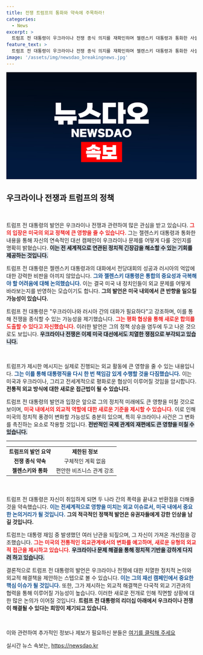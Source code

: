 ```yaml
---
title: 전쟁 트럼프의 통화와 약속에 주목하라!
categories:
  - News
excerpt: >
  트럼프 전 대통령이 우크라이나 전쟁 종식 의지를 재확인하며 젤렌스키 대통령과 통화한 사실이 화제가 되고 있다. 재선 시 평화 협상에 나서겠다는 그의 발언이 긴장감 속에서 주목받고 있다.
feature_text: >
  트럼프 전 대통령이 우크라이나 전쟁 종식 의지를 재확인하며 젤렌스키 대통령과 통화한 사실이 화제가 되고 있다. 재선 시 평화 협상에 나서겠다는 그의 발언이 긴장감 속에서 주목받고 있다.
image: '/assets/img/newsdao_breakingnews.jpg'
---
```


<p><img src="/assets/img/newsdao_breakingnews.jpg" alt="flaretime 속보" /></p>

<h2 data-ke-size="size26">우크라이나 전쟁과 트럼프의 정책</h2>

<p data-ke-size="size16">&nbsp;</p>

<p>트럼프 전 대통령의 발언은 우크라이나 전쟁과 관련하여 많은 관심을 받고 있습니다. <b><span style="color: #ee2323;">그의 입장은 미국의 외교 정책에 큰 영향을 줄 수 있습니다.</span></b> 그는 젤렌스키 대통령과 통화한 내용을 통해 자신의 연속적인 대선 캠페인이 우크라이나 문제를 어떻게 다룰 것인지를 명확히 밝혔습니다. <b><span style="background-color: #21538527;">이는 전 세계적으로 연관된 정치적 긴장감을 해소할 수 있는 기회를 제공하는 것입니다.</span></b> </p>

<p>트럼프 전 대통령은 젤렌스키 대통령과의 대화에서 전당대회의 성공과 러시아의 억압에 대한 강력한 비판을 아끼지 않았습니다. <b><span style="color: #1a5490;">그와 젤렌스키 대통령은 통합의 중요성과 극복해야 할 어려움에 대해 논의했습니다.</span></b> 이는 결국 미국 내 정치인들이 외교 문제를 어떻게 바라보는지를 반영하는 모습이기도 합니다. <b>그의 발언은 미국 내외에서 큰 반향을 일으킬 가능성이 있습니다.</b> </p>

<p>트럼프 전 대통령은 "우크라이나와 러시아 간의 대화가 필요하다"고 강조하며, 이를 통해 전쟁을 종식할 수 있는 가능성을 제기했습니다. <b><span style="color: #ee2323;">그는 평화 협상을 통해 새로운 합의를 도출할 수 있다고 자신했습니다.</span></b> 이러한 발언은 그의 정책 상승을 염두에 두고 나온 것으로도 보입니다. <b><span style="background-color: #21538527;">우크라이나 전쟁은 이제 미국 대선에서도 치열한 쟁점으로 부각되고 있습니다.</span></b> </p>

<p data-ke-size="size16">&nbsp;</p>

<p>트럼프가 제시한 메시지는 실제로 진행되는 외교 활동에 큰 영향을 줄 수 있는 내용입니다. <b><span style="color: #1a5490;">그는 이를 통해 대통령직을 다시 한 번 책임감 있게 수행할 것을 다짐했습니다.</span></b> 이는 미국과 우크라이나, 그리고 전세계적으로 평화로운 협상이 이루어질 것임을 암시합니다. <b>전통적 외교 방식에 대한 새로운 접근법이 될 수 있습니다.</b> </p>

<p>트럼프 전 대통령의 발언과 입장은 앞으로 그의 정치적 미래에도 큰 영향을 미칠 것으로 보이며, <b><span style="color: #ee2323;">미국 내에서의 외교적 역할에 대한 새로운 기준을 제시할 수 있습니다.</span></b> 이로 인해 미국의 정치적 풍경이 변화할 가능성도 충분히 있으며, 특히 우크라이나 사건은 그 변화를 촉진하는 요소로 작용할 것입니다. <b><span style="background-color: #21538527;">전반적인 국제 관계의 재편에도 큰 영향을 미칠 수 있습니다.</span></b> </p>

<hr>

<table style="width: 100%; border-collapse: collapse; margin-bottom: 20px;">
    <tr>
        <td style="text-align: center; height: 17px;"><b>트럼프의 발언 요약</b></td>
        <td style="text-align: center; height: 17px;"><b>제한된 정보</b></td>
    </tr>
    <tr>
        <td style="text-align: center; height: 17px;"><b>전쟁 종식 약속</b></td>
        <td style="text-align: center; height: 17px;">구체적인 계획 없음</td>
    </tr>
    <tr>
        <td style="text-align: center; height: 17px;"><b>젤렌스키와 통화</b></td>
        <td style="text-align: center; height: 17px;">편안한 비즈니스 관계 강조</td>
    </tr>
</table>

<p data-ke-size="size16">&nbsp;</p>

<p>트럼프 전 대통령은 자신이 취임하게 되면 두 나라 간의 폭력을 끝내고 반환점을 더해줄 것을 약속했습니다. <b><span style="color: #1a5490;">이는 전세계적으로 영향을 미치는 외교 이슈로서, 미국 내에서 중요한 논의거리가 될 것입니다.</span></b> <b>그의 적극적인 정책적 발언은 유권자들에게 강한 인상을 남길 것입니다.</b> </p>

<p>트럼프는 대통령 재임 중 발생했던 여러 난관을 되짚으며, 그 자신이 가져온 개선점을 강조했습니다. <b><span style="color: #ee2323;">그는 미국의 전통적인 외교관계에서의 변화를 예고하며, 새로운 유형의 외교적 접근을 제시하고 있습니다.</span></b> <b><span style="background-color: #21538527;">우크라이나 문제 해결을 통해 정치적 기반을 강하게 다지려 하고 있습니다.</span></b> </p>

<p>결론적으로 트럼프 전 대통령의 발언은 우크라이나 전쟁에 대한 치열한 정치적 논의와 외교적 해결책을 제안하는 스텝으로 볼 수 있습니다. <b><span style="color: #1a5490;">이는 그의 재선 캠페인에서 중요한 핵심 이슈가 될 것입니다.</span></b> 또한, 그가 제시하는 외교적 해결책은 다국적 외교 기관과의 협력을 통해 이루어질 가능성이 높습니다. 이러한 새로운 전개로 인해 직면할 상황에 대한 많은 논의가 이어질 것입니다. <b>트럼프 전 대통령의 리더십 아래에서 우크라이나 전쟁이 해결될 수 있다는 희망이 제기되고 있습니다.</b> </p>

<p data-ke-size="size16">&nbsp;</p> 

<p>이와 관련하여 추가적인 정보나 제보가 필요하신 분들은 <a href="https://url.kr/9pghjn">여기를 클릭해 주세요</a></p>
실시간 뉴스 속보는, <a href="https://newsdao.kr" rel="dofollow">https://newsdao.kr</a>


